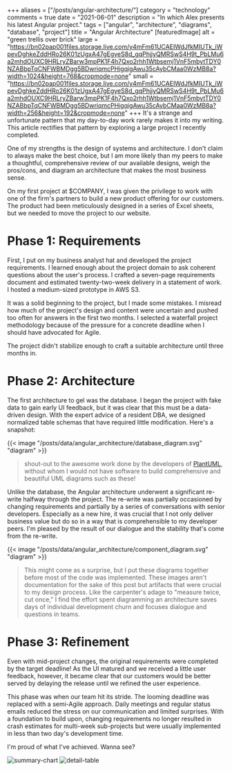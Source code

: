 +++
aliases = ["/posts/angular-architecture/"]
category = "technology"
comments = true
date = "2021-06-01"
description = "In which Alex presents his latest Angular project."
tags = ["angular", "architecture", "diagrams", "database", "project"]
title = "Angular Architecture"
[featuredImage]
  alt = "green trellis over brick"
  large = "https://bn02pap001files.storage.live.com/y4mFm61UCAEIWdJfkMIUTk_iWpevDghkeZddHRo26K01zUgxA47gEgyeS8d_gqPhjjyQMRSwS4H9t_PbLMu6a2mhdOUXC9HRLryZBarw3mpPK1F4h7Qxo2rhh1Wtbsemj1VnF5mbytTDY0NZABbpTqCNFWBMDgg5BDwriqmcPHigqigAwu35cAybCMaa0WzMB8a?width=1024&height=768&cropmode=none"
  small = "https://bn02pap001files.storage.live.com/y4mFm61UCAEIWdJfkMIUTk_iWpevDghkeZddHRo26K01zUgxA47gEgyeS8d_gqPhjjyQMRSwS4H9t_PbLMu6a2mhdOUXC9HRLryZBarw3mpPK1F4h7Qxo2rhh1Wtbsemj1VnF5mbytTDY0NZABbpTqCNFWBMDgg5BDwriqmcPHigqigAwu35cAybCMaa0WzMB8a?width=256&height=192&cropmode=none"
+++
It's a strange and unfortunate pattern that my day-to-day work rarely makes it into my writing. This article rectifies that pattern by exploring a large project I recently completed.

One of my strengths is the design of systems and architecture. I don't claim to always make the best choice, but I am more likely than my peers to make a thoughtful, comprehensive review of our available designs, weigh the pros/cons, and diagram an architecture that makes the most business sense.

On my first project at $COMPANY, I was given the privilege to work with one of the firm's partners to build a new product offering for our customers. The product had been meticulously designed in a series of Excel sheets, but we needed to move the project to our website.

# Phase 1: Requirements

First, I put on my business analyst hat and developed the project requirements. I learned enough about the project domain to ask coherent questions about the user's process. I crafted a seven-page requirements document and estimated twenty-two-week delivery in a statement of work. I hosted a medium-sized prototype in AWS S3.

It was a solid beginning to the project, but I made some mistakes. I misread how much of the project's design and content were uncertain and pushed too often for answers in the first two months. I selected a waterfall project methodology because of the pressure for a concrete deadline when I should have advocated for Agile.

The project didn't stabilize enough to craft a suitable architecture until three months in.

# Phase 2: Architecture

The first architecture to gel was the database. I began the project with fake data to gain early UI feedback, but it was clear that this must be a data-driven design. With the expert advice of a resident DBA, we designed normalized table schemas that have required little modification. Here's a snapshot:

{{< image "/posts/data/angular_architecture/database_diagram.svg" "diagram" >}}

> shout-out to the awesome work done by the developers of [PlantUML](https://github.com/plantuml/plantuml), without whom I would not have software to build comprehensive and beautiful UML diagrams such as these!

Unlike the database, the Angular architecture underwent a significant re-write halfway through the project. The re-write was partially occasioned by changing requirements and partially by a series of conversations with senior developers. Especially as a new hire, it was crucial that I not only deliver business value but do so in a way that is comprehensible to my developer peers. I'm pleased by the result of our dialogue and the stability that's come from the re-write.

{{< image "/posts/data/angular_architecture/component_diagram.svg" "diagram" >}}

> This might come as a surprise, but I put these diagrams together before most of the code was implemented. These images aren't documentation for the sake of this post but artifacts that were crucial to my design process. Like the carpenter's adage to "measure twice, cut once," I find the effort spent diagramming an architecture saves days of individual development churn and focuses dialogue and questions in teams.

# Phase 3: Refinement

Even with mid-project changes, the original requirements were completed by the target deadline! As the UI matured and we received a little user feedback, however, it became clear that our customers would be better served by delaying the release until we refined the user experience.

This phase was when our team hit its stride. The looming deadline was replaced with a semi-Agile approach. Daily meetings and regular status emails reduced the stress on our communication and limited surprises. With a foundation to build upon, changing requirements no longer resulted in crash estimates for multi-week sub-projects but were usually implemented in less than two day's development time.

I'm proud of what I've achieved. Wanna see?

![summary-chart](/posts/data/angular_architecture/summary_chart.png)
![detail-table](/posts/data/angular_architecture/detail_table.png)
